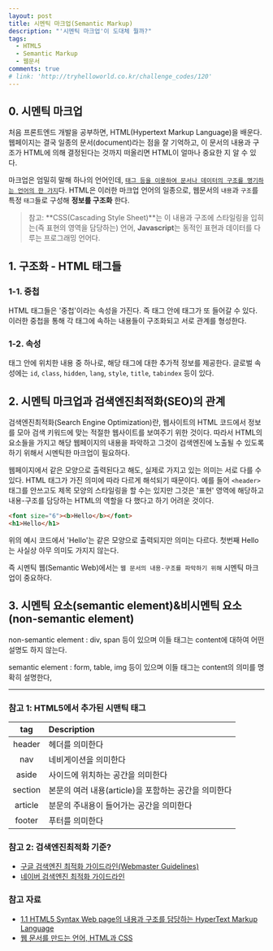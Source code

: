 ```yaml
---
layout: post
title: 시멘틱 마크업(Semantic Markup)
description: "'시멘틱 마크업'이 도대체 뭘까?"
tags:
  - HTML5
  - Semantic Markup
  - 웹문서
comments: true
# link: 'http://tryhelloworld.co.kr/challenge_codes/120'
---
```


## 0. 시멘틱 마크업

처음 프론트엔드 개발을 공부하면, HTML(Hypertext Markup Language)을 배운다. 웹페이지는 결국 일종의 문서(document)라는 점을 잘 기억하고, 이 문서의 내용과 구조가 HTML에 의해 결정된다는 것까지 떠올리면 HTML이 얼마나 중요한 지 알 수 있다.

마크업은 엄밀히 말해 하나의 언어인데, [`태그 등을 이용하여 문서나 데이터의 구조를 명기하는 언어의 한 가지`](https://ko.wikipedia.org/wiki/%EB%A7%88%ED%81%AC%EC%97%85_%EC%96%B8%EC%96%B4)다. HTML은 이러한 마크업 언어의 일종으로, 웹문서의 `내용`과 `구조`를 특정 
`태그`들로 구성해 **정보를 구조화** 한다.

> 참고: **CSS(Cascading Style Sheet)**는 이 내용과 구조에 스타일링을 입히는(즉 표현의 영역을 담당하는) 언어, **Javascript**는 동적인 표현과 데이터를 다루는 프로그래밍 언어다.

## 1. 구조화 - HTML 태그들

### 1-1. 중첩

HTML 태그들은 '중첩'이라는 속성을 가진다. 즉 태그 안에 태그가 또 들어갈 수 있다. 이러한 중첩을 통해 각 태그에 속하는 내용들이 구조화되고 서로 관계를 형성한다.

### 1-2. 속성

태그 안에 위치한 내용 중 하나로, 해당 태그에 대한 추가적 정보를 제공한다.
글로벌 속성에는 `id`, `class`, `hidden`, `lang`, `style`, `title`, `tabindex` 등이 있다.

## 2. 시멘틱 마크업과 검색엔진최적화(SEO)의 관계

검색엔진최적화(Search Engine Optimization)란, 웹사이트의 HTML 코드에서 정보를 모아 검색 키워드에 맞는 적절한 웹사이트를 보여주기 위한 것이다. 따라서 HTML의 요소들을 가지고 해당 웹페이지의 내용을 파악하고 그것이 검색엔진에 노출될 수 있도록 하기 위해서 시멘틱한 마크업이 필요하다. 

웹페이지에서 같은 모양으로 출력된다고 해도, 실제로 가지고 있는 의미는 서로 다를 수 있다. HTML 태그가 가진 의미에 따라 다르게 해석되기 때문이다. 예를 들어 `<header>`태그를 안쓰고도 제목 모양의 스타일링을 할 수는 있지만 그것은 '표현' 영역에 해당하고 내용-구조를 담당하는 HTML의 역할을 다 했다고 하기 어려운 것이다.

```html
<font size="6"><b>Hello</b></font>
<h1>Hello</h1>
```

위의 예시 코드에서 'Hello'는 같은 모양으로 출력되지만 의미는 다르다. 첫번째 Hello는 사실상 아무 의미도 가지지 않는다. 

즉 시멘틱 웹(Semantic Web)에서는 `웹 문서의 내용-구조를 파악하기 위해` 시멘틱 마크업이 중요하다.

## 3. 시멘틱 요소(semantic element)&비시멘틱 요소(non-semantic element)

non-semantic element
: div, span 등이 있으며 이들 태그는 content에 대하여 어떤 설명도 하지 않는다.

semantic element
: form, table, img 등이 있으며 이들 태그는 content의 의미를 명확히 설명한다,

---

### 참고 1: HTML5에서 추가된 시맨틱 태그

| tag	| Description |
|:-----:|:-----|
|header	|헤더를 의미한다|
|nav	|네비게이션을 의미한다|
|aside	|사이드에 위치하는 공간을 의미한다|
|section	|본문의 여러 내용(article)을 포함하는 공간을 의미한다|
|article	|분문의 주내용이 들어가는 공간을 의미한다|
|footer	|푸터를 의미한다|

### 참고 2: 검색엔진최적화 기준?

* [구글 검색엔진 최적화 가이드라인(Webmaster Guidelines)](https://support.google.com/webmasters/answer/35769?hl=en)
* [네이버 검색엔진 최적화 가이드라인](http://webmastertool.naver.com/guide/basic_optimize.naver)

### 참고 자료

* [1.1 HTML5 Syntax Web page의 내용과 구조를 담당하는 HyperText Markup Language](http://poiemaweb.com/html5-syntax)
* [웹 문서를 만드는 언어, HTML과 CSS](http://www.beautifulcss.com/archives/791)
